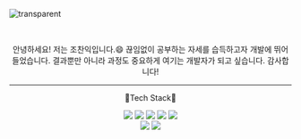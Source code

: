 ![transparent](https://capsule-render.vercel.app/api?type=transparent&fontColor=703ee5&text=Chanik's%20GitHub%20&height=150&fontSize=60&desc=Welcome!&descAlignY=75&descAlign=60)

<br>

<p align = 'center'>
안녕하세요! 저는 조찬익입니다.😄
끊임없이 공부하는 자세를 습득하고자 개발에 뛰어들었습니다.
결과뿐만 아니라 과정도 중요하게 여기는 개발자가 되고 싶습니다.
감사합니다!
</p>

<hr>

<p align = "center">
📌Tech Stack📌
<Used at least Once>
<div align='center'>
<img src="https://img.shields.io/badge/Python-f9dd6a?style=flat&logo=Python&logoColor=3776AB"/> 
<img src="https://img.shields.io/badge/HTML5-E34F26?style=flat&logo=HTML5&logoColor=fff"/> 
<img src="https://img.shields.io/badge/CSS-1572B6?style=flat&logo=CSS3&logoColor=fff"/> 
<img src="https://img.shields.io/badge/JavaScript-000000?style=flat&logo=JavaScript&logoColor=F7DF1E"/>
<img src="https://img.shields.io/badge/React-f9dd6a?style=flat&logo=React&logoColor=3776AB"/>
<br>
<img src="https://img.shields.io/badge/Django-cae9d0?style=flat&logo=Django&logoColor=092E20"/> 
<img src="https://img.shields.io/badge/Java-cae9d0?style=flat&logo=Java&logoColor=092E20"/> 
</div>

<!--
**Bandozen/Bandozen** is a ✨ _special_ ✨ repository because its `README.md` (this file) appears on your GitHub profile.

Here are some ideas to get you started:

- 🔭 I’m currently working on ...
- 🌱 I’m currently learning ...
- 👯 I’m looking to collaborate on ...
- 🤔 I’m looking for help with ...
- 💬 Ask me about ...
- 📫 How to reach me: ...
- 😄 Pronouns: ...
- ⚡ Fun fact: ...
-->
